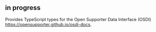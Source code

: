## in progress

Provides TypeScript types for the Open Supporter Data Interface (OSDI) https://opensupporter.github.io/osdi-docs.
